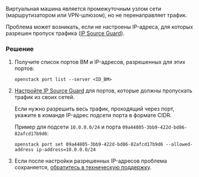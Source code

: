 Виртуальная машина является промежуточным узлом сети (маршрутизатором или VPN-шлюзом), но не перенаправляет трафик.

Проблема может возникать, если не настроены IP-адреса, для которых разрешен пропуск трафика ([IP Source Guard](/ru/networks/vnet/concepts/traffic-limiting#source_guard)).

### Решение

1. Получите список портов ВМ и IP-адресов, разрешенных для этих портов:

   ```console
   openstack port list --server <ID_ВМ>
   ```

1. [Настройте IP Source Guard](/ru/networks/vnet/service-management/ports#nastroyka_ip_source_guard_dlya_porta) для портов, которые должны пропускать трафик из своих сетей.
      
   Если нужно разрешить весь трафик, проходящий через порт, укажите в команде IP-адрес подсети порта в формате CIDR. 

   Пример для подсети `10.0.0.0/24` и порта `09a44805-3bb9-422d-bd86-82afcd17b9d6`:
   ```console
   openstack port set 09a44805-3bb9-422d-bd86-82afcd17b9d6 --allowed-address ip-address=10.0.0.0/24
   ```

1. Если после настройки разрешенных IP-адресов проблема сохраняется, [обратитесь в техническую поддержку](/ru/contacts).
